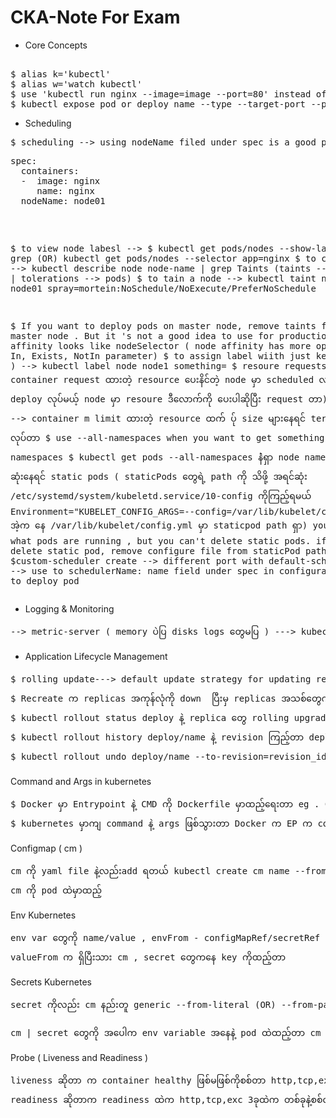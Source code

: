# CKA-Note For Exam

* Core Concepts
<pre>

$ alias k='kubectl'
$ alias w='watch kubectl'
$ use 'kubectl run nginx --image=image --port=80' instead of 'kubectl run nginx --image=nginx'  ( don't forget  containerPort && containerPort means target-port)
$ kubectl expose pod or deploy name --type --target-port --port --name
</pre>

* Scheduling 
<pre>
$ scheduling --> using nodeName filed under spec is a good practice to manual schedule your pod to node  ( use nodeSelector for deployments & replication)
<pre>
spec:
  containers:
  -  image: nginx
     name: nginx
  nodeName: node01
</pre>
$ to view node labesl --> $ kubectl get pods/nodes --show-labels |  grep (OR) kubectl get pods/nodes --selector app=nginx
$ to check taints --> kubectl describe node node-name | grep Taints (taints -->node | tolerations --> pods)
$ to tain a node --> kubectl taint node node01 spray=mortein:NoSchedule/NoExecute/PreferNoSchedule

$ If you want to deploy pods on master node, remove taints from master node . But it 's not a good idea to use for productio.
$ node affinity looks like nodeSelector ( node affinity has more options like In, Exists, NotIn parameter)
$ to assign label wiith just key ( no value ) --> kubectl label node node1 something=
$ resoure requests --> container request ထားတဲ့ resource ပေးနိင်တဲ့ node မှာ scheduled လုပ် ပေးတာ  ( pod     deploy လုပ်မယ့် node မှာ resoure ဒီလောက်ကို ပေးပါဆိုပြီး request တာ)
    resource limits --> container m limit ထားတဲ့ resource ထက် ပ်ု size များနေရင် terminated  လုပ်တာ
$ use --all-namespaces when you want to get something from all namespaces
$ kubectl get pods --all-namespaces နဲံရှာ node name နဲ့ POD နာမည် ဆုံးနေရင် static pods  ( staticPods တွေရဲ့ path ကို သိဖို့ အရင်ဆုံး /etc/systemd/system/kubeletd.service/10-config ကိုကြည့်ရမယ် Environment="KUBELET_CONFIG_ARGS=--config=/var/lib/kubelet/config.yaml"
အဲ့က နေ /var/lib/kubelet/config.yml မှာ staticpod path ရှာ) you cant view what pods are running , but  you can't delete static pods. if you want to delete static pod, remove configure file from staticPod path
$custom-scheduler create --> different port with default-scheduler --> use to schedulerName: name field under spec in configuration file to deploy pod
</pre>

* Logging & Monitoring
<pre>
--> metric-server ( memory ပဲပြ disks logs တွေမပြ ) ---> kubectl top node/pod
</pre>

* Application Lifecycle Management
<pre>
$ rolling update---> default update strategy for updating replicas --> kubectl describe deploy နဲ့ကြည့်ရင်တတွေ့ရတယ် ( deployment မှာ image version အသစ် update လုက်မယ်ဆို rolling update သည် application down မသွားအောင် replica တစ်ခုချင်း down လိုက် update လိုက် လုပ်သွားတာ)
$ Recreate က replicas အကုန်လုံကို down  ပြီးမှ replicas အသစ်တွေကို upgrade လုပ်တာ application down သွားတယ် )
$ kubectl rollout status deploy နဲ့ replica တွေ rolling upgrade status ကိုကြည့်)
$ kubectl rollout history deploy/name နဲ့ revision ကြည့်တာ deploy တခါလုပ်ရင် revision 1)
$ kubectl rollout undo deploy/name --to-revision=revision_id (roll back တာ)
</pre>
Command and Args in kubernetes
<pre>
$ Docker မှာ Entrypoint နဲ့ CMD ကို Dockerfile မှာထည့်ရေးတာ eg . CMD ["sleep", "5"] / Entrypoint က CMD နဲ့တွဲသုံးတာ eg. Entrypoint ["bin/bash", "-c"] CMD ["ls"]
$ kubernetes မှာကျ command နဲ့ args ဖြစ်သွားတာ Docker က EP က command နဲ့တူပြီး CMD က args နဲ့တူတယ် Dockerfile ထဲက EP နဲ့ CMD ကို kubernetes yaml fileတွေမှာ overwrite ချင်ရင် command and args မှာ ပြန်ပြင်ရတယ် Dockerfile မှာ Entrypoint ["sleep"] CMD ["5"] ထည့်ပြီးထုတ်လိုက်တဲ့ image ကို Pod အနေနဲ့ sleep 10ထားမယ်ဆို yaml fileမှာ args ["10"] ကိုထည့်ရမယ် Sleep က image ဆောက်ထဲက Entrypoint ပါလာပြီးသား  command ["sleep"]က ထပ်ထည့်လည်းရ မထည့်လည်းရ ( Docker EP = Kubernetes command ); You can also inject shell scripts inside Pod yaml with commands. /bin/bash ပါရင် commandမှာ "" မလိုဘူး /bin/bash /bin/sh မပါရင်ကျ busybox က မသိဘူး cmd ကို ဒါကြောင့် "" string ဖြစ်အောင်ထည့်ရတာ eg. /bin/sh -c sleep 10 && "sleep","5"
</pre>
Configmap ( cm )
<pre>
cm ကို yaml file နဲ့လည်းadd ရတယ် kubectl create cm name --from-literal / --from-file ကနေလည်းထည့်ရတယ် 
cm ကို pod ထဲမှာထည့်
</pre>
Env Kubernetes
<pre>
env var တွေကို name/value , envFrom - configMapRef/secretRef နဲ့လည်းထည့်လို့ရ
valueFrom က ရှိပြီးသား cm , secret တွေကနေ key ကိုထည့်တာ
</pre>
Secrets Kubernetes
<pre>
secret ကိုလည်း cm နည်းတူ generic --from-literal (OR) --from-path ကနေ ထည့်လို့ရတယ် secret မှာ type တွေရှိတယ် generic (opaque) , sa-token, tls ,docker-cfg 
</pre>
<pre>
cm | secret တွေကို အပေါက env variable အနေနဲ့ pod ထဲထည့်တာ cm | secret တွေကို volume အနေနဲ့ mount ပြီးထည့်လို့ရတယ် pvc mount သလိုပဲ container မှာ volume path လုပ်တယ် ပြီးရင် volume ဆောက်တယ် pvc နေရာ cm | secret ပြောင်းသွားတာပဲကွာတယ် )
</pre>
Probe ( Liveness and Readiness )
<pre>
liveness ဆိုတာ က container healthy ဖြစ်မဖြစ်ကိုစစ်တာ http,tcp,exec 3ခုနဲ့ စစ်လို့ရ liveness ထဲက error မတက်ရင် container က healthy ဖြစ်တယ် error တက်ရင် liveness probe failed error ပြ kubelet က container ကို restart ပြန်လုပ် 
readiness ဆိုတာက readiness ထဲက http,tcp,exc 3ခုထဲက တစ်ခုနဲ့စစ်လို့ error မတက်ရင် pod status မှာ ready 1/1 2/2 ပြတယ် error ပါရင် pod status မှာ 0/1 0/2 readiness probe failed ဆိုပြတယ် 
</pre>

